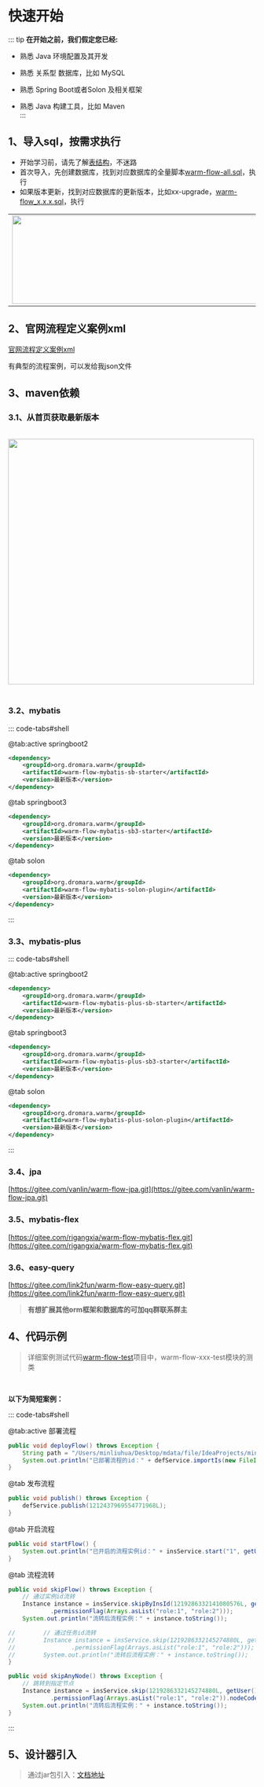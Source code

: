 # 快速开始
<!-- @include: ../other/betweengg.md -->

::: tip
**在开始之前，我们假定您已经:**  

- 熟悉 Java 环境配置及其开发  

- 熟悉 关系型 数据库，比如 MySQL  

- 熟悉 Spring Boot或者Solon 及相关框架  

- 熟悉 Java 构建工具，比如 Maven  
:::

## **1、导入sql，按需求执行**

- 开始学习前，请先了解<span class="big-font">[表结构](./table.md)</span>，不迷路
- 首次导入，先创建数据库，找到对应数据库的全量脚本<span class="big-font">[warm-flow-all.sql](https://gitee.com/dromara/warm-flow/tree/master/sql/mysql)</span>，执行  
- 如果版本更新，找到对应数据库的更新版本，比如xx-upgrade，<span class="big-font">[warm-flow_x.x.x.sql](https://gitee.com/dromara/warm-flow/tree/master/sql/mysql/v1-upgrade)</span>，执行

<table>
    <tbody>
        <tr>
            <td><img src="https://foruda.gitee.com/images/1724349579810152906/15af22df_2218307.png" width="500px" height="180px"/></td>
            <td><img src="https://foruda.gitee.com/images/1724349629546024487/f32625d9_2218307.png" width="500px" height="180px"/></td>
        </tr>
    </tbody>
</table>


## **2、官网流程定义案例xml**
<span class="big-font">[官网流程定义案例xml](https://gitee.com/dromara/warm-flow-test/tree/master/warm-flow-core-test/src/main/resources)</span>

<span class="red-font">有典型的流程案例，可以发给我json文件</span>


## **3、maven依赖**
### **3.1、从首页获取最新版本**
<br>

<div><img src="https://foruda.gitee.com/images/1737083916006381044/743f5bfb_2218307.png" width="500px"></div>
<br>

### **3.2、mybatis**

::: code-tabs#shell

@tab:active springboot2

```xml
<dependency>
    <groupId>org.dromara.warm</groupId>
    <artifactId>warm-flow-mybatis-sb-starter</artifactId>
    <version>最新版本</version>
</dependency>
```

@tab springboot3

```xml
<dependency>
    <groupId>org.dromara.warm</groupId>
    <artifactId>warm-flow-mybatis-sb3-starter</artifactId>
    <version>最新版本</version>
</dependency>
```

@tab solon

```xml
<dependency>
    <groupId>org.dromara.warm</groupId>
    <artifactId>warm-flow-mybatis-solon-plugin</artifactId>
    <version>最新版本</version>
</dependency>
```

:::


### **3.3、mybatis-plus**

::: code-tabs#shell

@tab:active springboot2

```xml
<dependency>
    <groupId>org.dromara.warm</groupId>
    <artifactId>warm-flow-mybatis-plus-sb-starter</artifactId>
    <version>最新版本</version>
</dependency>
```

@tab springboot3

```xml
<dependency>
    <groupId>org.dromara.warm</groupId>
    <artifactId>warm-flow-mybatis-plus-sb3-starter</artifactId>
    <version>最新版本</version>
</dependency>
```

@tab solon

```xml
<dependency>
    <groupId>org.dromara.warm</groupId>
    <artifactId>warm-flow-mybatis-plus-solon-plugin</artifactId>
    <version>最新版本</version>
</dependency>
```

:::


### **3.4、jpa**

<span class="big-font">[https://gitee.com/vanlin/warm-flow-jpa.git](https://gitee.com/vanlin/warm-flow-jpa.git)</span>


### **3.5、mybatis-flex**

<span class="big-font">[https://gitee.com/rigangxia/warm-flow-mybatis-flex.git](https://gitee.com/rigangxia/warm-flow-mybatis-flex.git)</span>


### **3.6、easy-query**

<span class="big-font">[https://gitee.com/link2fun/warm-flow-easy-query.git](https://gitee.com/link2fun/warm-flow-easy-query.git)</span>



> **有想扩展其他orm框架和数据库的可加qq群联系群主**

## **4、代码示例**

> <span class="big-font">详细案例测试代码[warm-flow-test](https://gitee.com/dromara/warm-flow-test)项目中，warm-flow-xxx-test模块的测类</span>

<br>

**以下为简短案例：**

::: code-tabs#shell

@tab:active 部署流程

```java
public void deployFlow() throws Exception {
    String path = "/Users/minliuhua/Desktop/mdata/file/IdeaProjects/min/hh-vue/hh-admin/src/main/resources/leaveFlow-serial.xml";
    System.out.println("已部署流程的id：" + defService.importIs(new FileInputStream(path)).getId());
}
```

@tab 发布流程

```java
public void publish() throws Exception {
    defService.publish(1212437969554771968L);
}
```

@tab 开启流程

```java
public void startFlow() {
    System.out.println("已开启的流程实例id：" + insService.start("1", getUser()).getId());
}
```

@tab 流程流转

```java
public void skipFlow() throws Exception {
    // 通过实例id流转
    Instance instance = insService.skipByInsId(1219286332141080576L, getUser().skipType(SkipType.PASS.getKey())
            .permissionFlag(Arrays.asList("role:1", "role:2")));
    System.out.println("流转后流程实例：" + instance.toString());

//        // 通过任务id流转
//        Instance instance = insService.skip(1219286332145274880L, getUser().skipType(SkipType.PASS.getKey())
//                .permissionFlag(Arrays.asList("role:1", "role:2")));
//        System.out.println("流转后流程实例：" + instance.toString());
}

public void skipAnyNode() throws Exception {
    // 跳转到指定节点
    Instance instance = insService.skip(1219286332145274880L, getUser().skipType(SkipType.PASS.getKey())
            .permissionFlag(Arrays.asList("role:1", "role:2")).nodeCode("4"));
    System.out.println("流转后流程实例：" + instance.toString());
}
```

:::

## **5、设计器引入**
> <span class="big-font">通过jar包引入：[文档地址](./designerIntroduced.md)</span>

